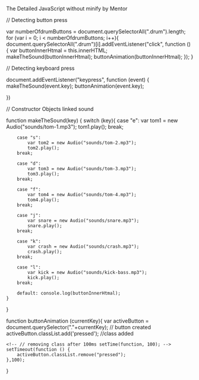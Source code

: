 The Detailed JavaScript without minify by Mentor


// Detecting button press


var numberOfdrumButtons = document.querySelectorAll(".drum").length;
for (var i = 0; i < numberOfdrumButtons; i++){
    document.querySelectorAll(".drum")[i].addEventListener("click", function () {
        var buttonInnerHtmal = this.innerHTML;
        makeTheSound(buttonInnerHtmal);
        buttonAnimation(buttonInnerHtmal);
    });
}


// Detecting keyboard press


document.addEventListener("keypress", function (event) {
    makeTheSound(event.key);
    buttonAnimation(event.key);
    
})


// Constructor Objects linked sound 


function makeTheSound(key) {
    switch (key){
        case "e":
            var tom1 = new Audio("sounds/tom-1.mp3");
            tom1.play();
        break;

        case "s":
            var tom2 = new Audio("sounds/tom-2.mp3");
            tom2.play();
        break;

        case "d":
            var tom3 = new Audio("sounds/tom-3.mp3");
            tom3.play();
        break;

        case "f":
            var tom4 = new Audio("sounds/tom-4.mp3");
            tom4.play();
        break;

        case "j":
            var snare = new Audio("sounds/snare.mp3");
            snare.play();
        break;

        case "k":
            var crash = new Audio("sounds/crash.mp3");
            crash.play();
        break;

        case "l":
            var kick = new Audio("sounds/kick-bass.mp3");
            kick.play();
        break;

        default: console.log(buttonInnerHtmal);
    }
    
}

<!-- Animation -->

function buttonAnimation (currentKey){
    var activeButton = document.querySelector("."+currentKey); // button created
    activeButton.classList.add('pressed'); //class added
    
    <!-- // removing class after 100ms setTime(function, 100); -->
    setTimeout(function () {
        activeButton.classList.remove("pressed");    
    },100);

}

